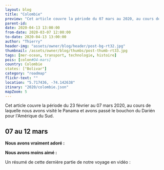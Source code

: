 ```yaml
---
layout: blog
title: "Colombie"
preview: "Cet article couvre la période du 07 mars au 2020, au cours de laquelle nous avons visité la Colombie"
parent-id:
date: 2020-04-13 13:00:00
from-date: 2020-03-07 12:00:00
to-date: 2020-04-13 13:00:00
author: "Thierry"
header-img: "assets/owner/blog/header/post-bg-rt32.jpg"
thumbnail: /assets/owner/blog/thumbs/post-thumb-rt33.jpg
tags: [mer-ocean, transport, technologie, histoire]
pois: [colon#O4-mars]
country: Colombie
states: ["Bolivar"]
category: "roadmap"
flickr-text: ""
location: "5.717436, -74.142638"
itinary: "2020/colombie.json"
mapZoom: 5
---
```


Cet article couvre la période du 23 février au 07 mars 2020, au cours de laquelle nous avons visité le Panama et avons passé le bouchon du Darién pour l'Amérique du Sud.

## 07 au 12 mars

**Nous avons vraiment adoré :**

**Nous avons moins aimé :**

Un résumé de cette dernière partie de notre voyage en vidéo :
